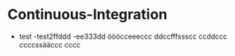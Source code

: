 # Continuous-Integration
- test
-test2ffddd
-ee333dd
öööcceeeccc
ddccfffssscc
ccddccc
ccccssääccc
cccc
